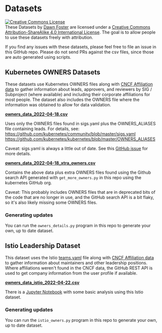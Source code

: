 # Datasets
<a rel="license" href="http://creativecommons.org/licenses/by-sa/4.0/"><img alt="Creative Commons License" style="border-width:0" src="https://i.creativecommons.org/l/by-sa/4.0/88x31.png" /></a><br /><span xmlns:dct="http://purl.org/dc/terms/" href="http://purl.org/dc/dcmitype/Dataset" property="dct:title" rel="dct:type">These Datasets</span> by <a xmlns:cc="http://creativecommons.org/ns#" href="https://github.com/geekygirldawn/k8s_data/datasets" property="cc:attributionName" rel="cc:attributionURL">Dawn Foster</a> are licensed under a <a rel="license" href="http://creativecommons.org/licenses/by-sa/4.0/">Creative Commons Attribution-ShareAlike 4.0 International License</a>.
The goal is to allow people to use these datasets freely with attribution.

If you find any issues with these datasets, please feel free to file an issue in this GitHub repo. Please do not send PRs against the csv files, since those are auto generated using scripts.

## Kubernetes OWNERS Datasets

These datasets use Kubernetes OWNERS files along with [CNCF Affiliation data](https://github.com/cncf/gitdm) to gather information about leads, approvers, and reviewers by SIG / Subproject (where available) and including their corporate affiliations for most people. The dataset also includes the OWNERS file where the information was obtained to allow for data validation.

**[owners_data_2022-04-18.csv](owners_data_2022-04-18.csv)** 

Uses only the OWNERS files found in sigs.yaml plus the OWNERS_ALIASES file containing leads. For details, see:
https://github.com/kubernetes/community/blob/master/sigs.yaml
https://github.com/kubernetes/kubernetes/blob/master/OWNERS_ALIASES

Caveat: sigs.yaml is always a little out of date. See this [GitHub issue](https://github.com/kubernetes/community/issues/6307) for more details.

**[owners_data_2022-04-18_xtra_owners.csv](owners_data_2022-04-18_xtra_owners.csv)**

Contains the above data plus extra OWNERS files found using the Github search API generated with `get_more_owners.py` in this repo using the kubernetes GitHub org.

Caveat: This probably includes OWNERS files that are in deprecated bits of the code that are no longer in use, and the GitHub search API is a bit flaky, so it's also likely missing some OWNERS files.

### Generating updates

You can run the `owners_details.py` program in this repo to generate your own, up to date dataset.

## Istio Leadership Dataset

This dataset uses the Istio [teams.yaml](https://raw.githubusercontent.com/istio/community/master/org/teams.yaml) file along with [CNCF Affiliation data](https://github.com/cncf/gitdm) to gather information about maintainers and other leadership positions. Where affiliations weren't found in the CNCF data, the GitHub REST API is used to get company information from the user profile if available.

**[owners_data_istio_2022-04-22.csv](owners_data_istio_2022-04-22.csv)**

There is a [Jupyter Notebook](Istio_Leadership_Analysis.ipynb) with some basic analysis using this Istio dataset.

### Generating updates

You can run the `istio_owners.py` program in this repo to generate your own, up to date dataset.
